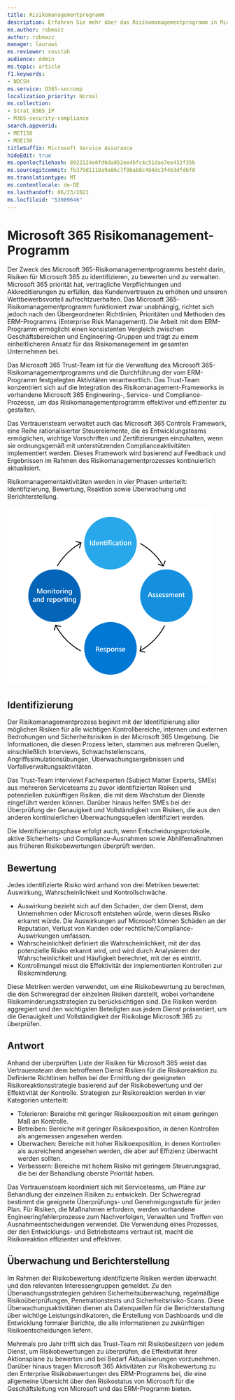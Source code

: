 ```yaml
---
title: Risikomanagementprogramm
description: Erfahren Sie mehr über das Risikomanagementprogramm in Microsoft 365
ms.author: robmazz
author: robmazz
manager: laurawi
ms.reviewer: sosstah
audience: Admin
ms.topic: article
f1.keywords:
- NOCSH
ms.service: O365-seccomp
localization_priority: Normal
ms.collection:
- Strat_O365_IP
- M365-security-compliance
search.appverid:
- MET150
- MOE150
titleSuffix: Microsoft Service Assurance
hideEdit: true
ms.openlocfilehash: 8922124e6fd6da852ee4bfc4c51dae7ee432f35b
ms.sourcegitcommit: fb379d1110a9a86c7f9bab8c484dc3f4b3dfd6f0
ms.translationtype: MT
ms.contentlocale: de-DE
ms.lasthandoff: 06/23/2021
ms.locfileid: "53089646"
---
```

# <a name="microsoft-365-risk-management-program"></a>Microsoft 365 Risikomanagement-Programm

Der Zweck des Microsoft 365-Risikomanagementprogramms besteht darin, Risiken für Microsoft 365 zu identifizieren, zu bewerten und zu verwalten. Microsoft 365 priorität hat, vertragliche Verpflichtungen und Akkreditierungen zu erfüllen, das Kundenvertrauen zu erhöhen und unseren Wettbewerbsvorteil aufrechtzuerhalten. Das Microsoft 365-Risikomanagementprogramm funktioniert zwar unabhängig, richtet sich jedoch nach den Übergeordneten Richtlinien, Prioritäten und Methoden des ERM-Programms (Enterprise Risk Management). Die Arbeit mit dem ERM-Programm ermöglicht einen konsistenten Vergleich zwischen Geschäftsbereichen und Engineering-Gruppen und trägt zu einem einheitlicheren Ansatz für das Risikomanagement im gesamten Unternehmen bei.

Das Microsoft 365 Trust-Team ist für die Verwaltung des Microsoft 365-Risikomanagementprogramms und die Durchführung der vom ERM-Programm festgelegten Aktivitäten verantwortlich. Das Trust-Team konzentriert sich auf die Integration des Risikomanagement-Frameworks in vorhandene Microsoft 365 Engineering-, Service- und Compliance-Prozesse, um das Risikomanagementprogramm effektiver und effizienter zu gestalten.

Das Vertrauensteam verwaltet auch das Microsoft 365 Controls Framework, eine Reihe rationalisierter Steuerelemente, die es Entwicklungsteams ermöglichen, wichtige Vorschriften und Zertifizierungen einzuhalten, wenn sie ordnungsgemäß mit unterstützenden Complianceaktivitäten implementiert werden. Dieses Framework wird basierend auf Feedback und Ergebnissen im Rahmen des Risikomanagementprozesses kontinuierlich aktualisiert.

Risikomanagementaktivitäten werden in vier Phasen unterteilt: Identifizierung, Bewertung, Reaktion sowie Überwachung und Berichterstellung.

![Aktivitäten des Risikomanagementprozesses](../media/assurance-risk-management-review-process.png)

## <a name="identification"></a>Identifizierung

Der Risikomanagementprozess beginnt mit der Identifizierung aller möglichen Risiken für alle wichtigen Kontrollbereiche, internen und externen Bedrohungen und Sicherheitsrisiken in der Microsoft 365 Umgebung. Die Informationen, die diesen Prozess leiten, stammen aus mehreren Quellen, einschließlich Interviews, Schwachstellenscans, Angriffssimulationsübungen, Überwachungsergebnissen und Vorfallverwaltungsaktivitäten.

Das Trust-Team interviewt Fachexperten (Subject Matter Experts, SMEs) aus mehreren Serviceteams zu zuvor identifizierten Risiken und potenziellen zukünftigen Risiken, die mit dem Wachstum der Dienste eingeführt werden können. Darüber hinaus helfen SMEs bei der Überprüfung der Genauigkeit und Vollständigkeit von Risiken, die aus den anderen kontinuierlichen Überwachungsquellen identifiziert werden.

Die Identifizierungsphase erfolgt auch, wenn Entscheidungsprotokolle, aktive Sicherheits- und Compliance-Ausnahmen sowie Abhilfemaßnahmen aus früheren Risikobewertungen überprüft werden.

## <a name="assessment"></a>Bewertung

Jedes identifizierte Risiko wird anhand von drei Metriken bewertet: Auswirkung, Wahrscheinlichkeit und Kontrollschwäche.

- Auswirkung bezieht sich auf den Schaden, der dem Dienst, dem Unternehmen oder Microsoft entstehen würde, wenn dieses Risiko erkannt würde. Die Auswirkungen auf Microsoft können Schäden an der Reputation, Verlust von Kunden oder rechtliche/Compliance-Auswirkungen umfassen.
- Wahrscheinlichkeit definiert die Wahrscheinlichkeit, mit der das potenzielle Risiko erkannt wird, und wird durch Analysieren der Wahrscheinlichkeit und Häufigkeit berechnet, mit der es eintritt.
- Kontrollmangel misst die Effektivität der implementierten Kontrollen zur Risikominderung.

Diese Metriken werden verwendet, um eine Risikobewertung zu berechnen, die den Schweregrad der einzelnen Risiken darstellt, wobei vorhandene Risikominderungsstrategien zu berücksichtigen sind. Die Risiken werden aggregiert und den wichtigsten Beteiligten aus jedem Dienst präsentiert, um die Genauigkeit und Vollständigkeit der Risikolage Microsoft 365 zu überprüfen.

## <a name="response"></a>Antwort

Anhand der überprüften Liste der Risiken für Microsoft 365 weist das Vertrauensteam dem betroffenen Dienst Risiken für die Risikoreaktion zu. Definierte Richtlinien helfen bei der Ermittlung der geeigneten Risikoreaktionsstrategie basierend auf der Risikobewertung und der Effektivität der Kontrolle. Strategien zur Risikoreaktion werden in vier Kategorien unterteilt:

- Tolerieren: Bereiche mit geringer Risikoexposition mit einem geringen Maß an Kontrolle.
- Betreiben: Bereiche mit geringer Risikoexposition, in denen Kontrollen als angemessen angesehen werden.
- Überwachen: Bereiche mit hoher Risikoexposition, in denen Kontrollen als ausreichend angesehen werden, die aber auf Effizienz überwacht werden sollten.
- Verbessern: Bereiche mit hohem Risiko mit geringem Steuerungsgrad, die bei der Behandlung oberste Priorität haben.

Das Vertrauensteam koordiniert sich mit Serviceteams, um Pläne zur Behandlung der einzelnen Risiken zu entwickeln. Der Schweregrad bestimmt die geeignete Überprüfungs- und Genehmigungsstufe für jeden Plan. Für Risiken, die Maßnahmen erfordern, werden vorhandene Engineeringfehlerprozesse zum Nachverfolgen, Verwalten und Treffen von Ausnahmeentscheidungen verwendet. Die Verwendung eines Prozesses, der den Entwicklungs- und Betriebsteams vertraut ist, macht die Risikoreaktion effizienter und effektiver.

## <a name="monitoring-and-reporting"></a>Überwachung und Berichterstellung

Im Rahmen der Risikobewertung identifizierte Risiken werden überwacht und den relevanten Interessengruppen gemeldet. Zu den Überwachungsstrategien gehören Sicherheitsüberwachung, regelmäßige Risikoüberprüfungen, Penetrationstests und Sicherheitsrisiko-Scans. Diese Überwachungsaktivitäten dienen als Datenquellen für die Berichterstattung über wichtige Leistungsindikatoren, die Erstellung von Dashboards und die Entwicklung formaler Berichte, die alle informationen zu zukünftigen Risikoentscheidungen liefern.

Mehrmals pro Jahr trifft sich das Trust-Team mit Risikobesitzern von jedem Dienst, um Risikobewertungen zu überprüfen, die Effektivität ihrer Aktionsplane zu bewerten und bei Bedarf Aktualisierungen vorzunehmen. Darüber hinaus tragen Microsoft 365 Aktivitäten zur Risikobewertung zu den Enterprise Risikobewertungen des ERM-Programms bei, die eine allgemeine Übersicht über den Risikostatus von Microsoft für die Geschäftsleitung von Microsoft und das ERM-Programm bieten.
